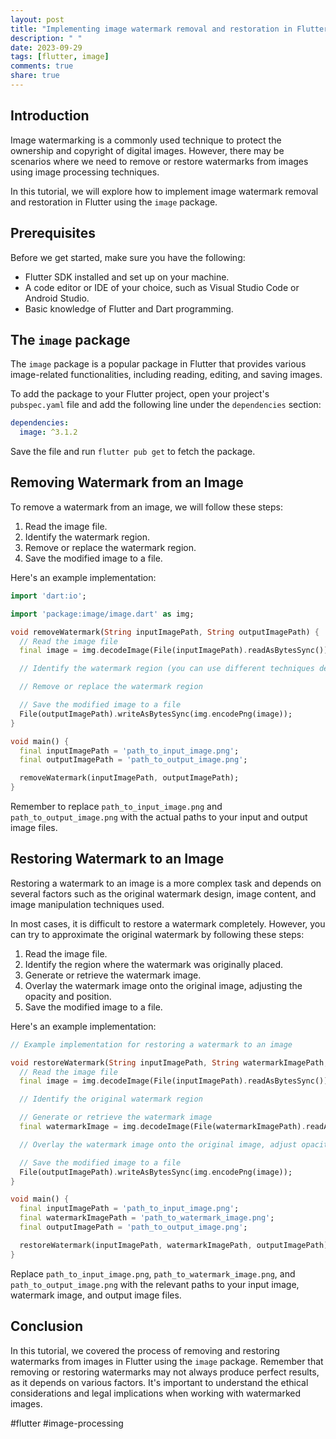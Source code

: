 ```yaml
---
layout: post
title: "Implementing image watermark removal and restoration in Flutter"
description: " "
date: 2023-09-29
tags: [flutter, image]
comments: true
share: true
---
```


## Introduction

Image watermarking is a commonly used technique to protect the ownership and copyright of digital images. However, there may be scenarios where we need to remove or restore watermarks from images using image processing techniques. 

In this tutorial, we will explore how to implement image watermark removal and restoration in Flutter using the `image` package. 

## Prerequisites

Before we get started, make sure you have the following:

- Flutter SDK installed and set up on your machine.
- A code editor or IDE of your choice, such as Visual Studio Code or Android Studio.
- Basic knowledge of Flutter and Dart programming.

## The `image` package

The `image` package is a popular package in Flutter that provides various image-related functionalities, including reading, editing, and saving images. 

To add the package to your Flutter project, open your project's `pubspec.yaml` file and add the following line under the `dependencies` section:

```yaml
dependencies:
  image: ^3.1.2
```

Save the file and run `flutter pub get` to fetch the package.

## Removing Watermark from an Image

To remove a watermark from an image, we will follow these steps:

1. Read the image file.
2. Identify the watermark region.
3. Remove or replace the watermark region.
4. Save the modified image to a file.

Here's an example implementation:

```dart
import 'dart:io';

import 'package:image/image.dart' as img;

void removeWatermark(String inputImagePath, String outputImagePath) {
  // Read the image file
  final image = img.decodeImage(File(inputImagePath).readAsBytesSync());

  // Identify the watermark region (you can use different techniques depending on the watermark type)

  // Remove or replace the watermark region

  // Save the modified image to a file
  File(outputImagePath).writeAsBytesSync(img.encodePng(image));
}

void main() {
  final inputImagePath = 'path_to_input_image.png';
  final outputImagePath = 'path_to_output_image.png';

  removeWatermark(inputImagePath, outputImagePath);
}
```

Remember to replace `path_to_input_image.png` and `path_to_output_image.png` with the actual paths to your input and output image files.

## Restoring Watermark to an Image

Restoring a watermark to an image is a more complex task and depends on several factors such as the original watermark design, image content, and image manipulation techniques used.

In most cases, it is difficult to restore a watermark completely. However, you can try to approximate the original watermark by following these steps:

1. Read the image file.
2. Identify the region where the watermark was originally placed.
3. Generate or retrieve the watermark image.
4. Overlay the watermark image onto the original image, adjusting the opacity and position.
5. Save the modified image to a file.

Here's an example implementation:

```dart
// Example implementation for restoring a watermark to an image

void restoreWatermark(String inputImagePath, String watermarkImagePath, String outputImagePath) {
  // Read the image file
  final image = img.decodeImage(File(inputImagePath).readAsBytesSync());

  // Identify the original watermark region

  // Generate or retrieve the watermark image
  final watermarkImage = img.decodeImage(File(watermarkImagePath).readAsBytesSync());

  // Overlay the watermark image onto the original image, adjust opacity and position

  // Save the modified image to a file
  File(outputImagePath).writeAsBytesSync(img.encodePng(image));
}

void main() {
  final inputImagePath = 'path_to_input_image.png';
  final watermarkImagePath = 'path_to_watermark_image.png';
  final outputImagePath = 'path_to_output_image.png';

  restoreWatermark(inputImagePath, watermarkImagePath, outputImagePath);
}
```

Replace `path_to_input_image.png`, `path_to_watermark_image.png`, and `path_to_output_image.png` with the relevant paths to your input image, watermark image, and output image files.

## Conclusion

In this tutorial, we covered the process of removing and restoring watermarks from images in Flutter using the `image` package. Remember that removing or restoring watermarks may not always produce perfect results, as it depends on various factors. It's important to understand the ethical considerations and legal implications when working with watermarked images.

#flutter #image-processing